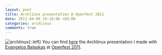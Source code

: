 ```yaml
---
layout: post
title: Archlinux presentation @ Openfest 2011
date: 2011-04-09 19:10:06 +03:00
categories: archlinux
comments: true
---
```

![archlinux](http://farm7.static.flickr.com/6125/5959353918_bf30a8fa46_m.jpg){:.left}
You can find [here](http://openfest.teipir.gr/slides/archlinux-openfest-2011.pdf) the Archlinux presentation I made with [Evangelos Balaskas](https://ebalaskas.gr/blog/?page=about) at [Openfest 2011](http://openfest.teipir.gr).
